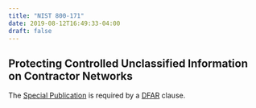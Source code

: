 ```yaml
---
title: "NIST 800-171"
date: 2019-08-12T16:49:33-04:00
draft: false
---
```


## Protecting Controlled Unclassified Information on Contractor Networks

The [Special Publication](https://csrc.nist.gov/publications/detail/sp/800-171/rev-1/final) is required by a [DFAR](/glossary/#dfar) clause.
